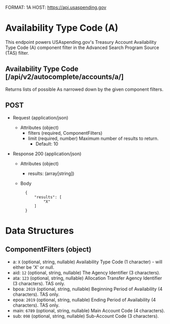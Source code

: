 FORMAT: 1A
HOST: https://api.usaspending.gov

# Availability Type Code (A)

This endpoint powers USAspending.gov's Treasury Account Availability Type Code (A) component filter in the Advanced Search Program Source (TAS) filter.

## Availability Type Code [/api/v2/autocomplete/accounts/a/]

Returns lists of possible As narrowed down by the given component filters.

## POST
+ Request (application/json)
    + Attributes (object)
        + filters (required, ComponentFilters)
        + limit (required, number)
            Maximum number of results to return.
            + Default: 10

+ Response 200 (application/json)
    + Attributes (object)
        + results: (array[string])

    + Body

            {
                "results": [
                    "X"
                ]
            }

# Data Structures

## ComponentFilters (object)
+ a: `X` (optional, string, nullable)
    Availability Type Code (1 character) - will either be 'X' or null.
+ aid: `12` (optional, string, nullable)
    The Agency Identifier (3 characters).
+ ata: `123` (optional, string, nullable)
    Allocation Transfer Agency Identifier (3 characters). TAS only.
+ bpoa: `2019` (optional, string, nullable)
    Beginning Period of Availability (4 characters). TAS only.
+ epoa: `2019` (optional, string, nullable)
    Ending Period of Availability (4 characters). TAS only.
+ main: `6789` (optional, string, nullable)
    Main Account Code (4 characters).
+ sub: `098` (optional, string, nullable)
    Sub-Account Code (3 characters).
